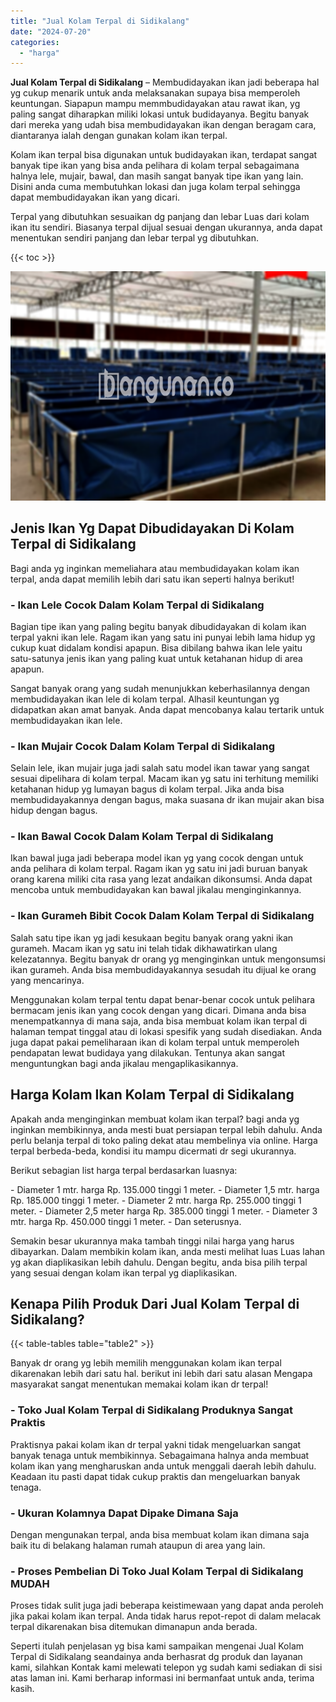 ```yaml
---
title: "Jual Kolam Terpal di Sidikalang"
date: "2024-07-20"
categories: 
  - "harga"
---
```


**Jual Kolam Terpal di Sidikalang** – Membudidayakan ikan jadi beberapa hal yg cukup menarik untuk anda melaksanakan supaya bisa memperoleh keuntungan. Siapapun mampu memmbudidayakan atau rawat ikan, yg paling sangat diharapkan miliki lokasi untuk budidayanya. Begitu banyak dari mereka yang udah bisa membudidayakan ikan dengan beragam cara, diantaranya ialah dengan gunakan kolam ikan terpal.

Kolam ikan terpal bisa digunakan untuk budidayakan ikan, terdapat sangat banyak tipe ikan yang bisa anda pelihara di kolam terpal sebagaimana halnya lele, mujair, bawal, dan masih sangat banyak tipe ikan yang lain. Disini anda cuma membutuhkan lokasi dan juga kolam terpal sehingga dapat membudidayakan ikan yang dicari.

Terpal yang dibutuhkan sesuaikan dg panjang dan lebar Luas dari kolam ikan itu sendiri. Biasanya terpal dijual sesuai dengan ukurannya, anda dapat menentukan sendiri panjang dan lebar terpal yg dibutuhkan.

{{< toc >}}

![Jual Kolam Terpal di Sidikalang](/images/jual-kolam-terpal-10.png)

## Jenis Ikan Yg Dapat Dibudidayakan Di Kolam Terpal di Sidikalang

Bagi anda yg inginkan memeliahara atau membudidayakan kolam ikan terpal, anda dapat memilih lebih dari satu ikan seperti halnya berikut!

### \- Ikan Lele Cocok Dalam Kolam Terpal di Sidikalang

Bagian tipe ikan yang paling begitu banyak dibudidayakan di kolam ikan terpal yakni ikan lele. Ragam ikan yang satu ini punyai lebih lama hidup yg cukup kuat didalam kondisi apapun. Bisa dibilang bahwa ikan lele yaitu satu-satunya jenis ikan yang paling kuat untuk ketahanan hidup di area apapun.

Sangat banyak orang yang sudah menunjukkan keberhasilannya dengan membudidayakan ikan lele di kolam terpal. Alhasil keuntungan yg didapatkan akan amat banyak. Anda dapat mencobanya kalau tertarik untuk membudidayakan ikan lele.

### \- Ikan Mujair Cocok Dalam Kolam Terpal di Sidikalang

Selain lele, ikan mujair juga jadi salah satu model ikan tawar yang sangat sesuai dipelihara di kolam terpal. Macam ikan yg satu ini terhitung memiliki ketahanan hidup yg lumayan bagus di kolam terpal. Jika anda bisa membudidayakannya dengan bagus, maka suasana dr ikan mujair akan bisa hidup dengan bagus.

### \- Ikan Bawal Cocok Dalam Kolam Terpal di Sidikalang

Ikan bawal juga jadi beberapa model ikan yg yang cocok dengan untuk anda pelihara di kolam terpal. Ragam ikan yg satu ini jadi buruan banyak orang karena miliki cita rasa yang lezat andaikan dikonsumsi. Anda dapat mencoba untuk membudidayakan kan bawal jikalau menginginkannya.

### \- Ikan Gurameh Bibit Cocok Dalam Kolam Terpal di Sidikalang

Salah satu tipe ikan yg jadi kesukaan begitu banyak orang yakni ikan gurameh. Macam ikan yg satu ini telah tidak dikhawatirkan ulang kelezatannya. Begitu banyak dr orang yg menginginkan untuk mengonsumsi ikan gurameh. Anda bisa membudidayakannya sesudah itu dijual ke orang yang mencarinya.

Menggunakan kolam terpal tentu dapat benar-benar cocok untuk pelihara bermacam jenis ikan yang cocok dengan yang dicari. Dimana anda bisa menempatkannya di mana saja, anda bisa membuat kolam ikan terpal di halaman tempat tinggal atau di lokasi spesifik yang sudah disediakan. Anda juga dapat pakai pemeliharaan ikan di kolam terpal untuk memperoleh pendapatan lewat budidaya yang dilakukan. Tentunya akan sangat menguntungkan bagi anda jikalau mengaplikasikannya.

## Harga Kolam Ikan Kolam Terpal di Sidikalang

Apakah anda menginginkan membuat kolam ikan terpal? bagi anda yg inginkan membikinnya, anda mesti buat persiapan terpal lebih dahulu. Anda perlu belanja terpal di toko paling dekat atau membelinya via online. Harga terpal berbeda-beda, kondisi itu mampu dicermati dr segi ukurannya.

Berikut sebagian list harga terpal berdasarkan luasnya:

\- Diameter 1 mtr. harga Rp. 135.000 tinggi 1 meter. - Diameter 1,5 mtr. harga Rp. 185.000 tinggi 1 meter. - Diameter 2 mtr. harga Rp. 255.000 tinggi 1 meter. - Diameter 2,5 meter harga Rp. 385.000 tinggi 1 meter. - Diameter 3 mtr. harga Rp. 450.000 tinggi 1 meter. - Dan seterusnya.

Semakin besar ukurannya maka tambah tinggi nilai harga yang harus dibayarkan. Dalam membikin kolam ikan, anda mesti melihat luas Luas lahan yg akan diaplikasikan lebih dahulu. Dengan begitu, anda bisa pilih terpal yang sesuai dengan kolam ikan terpal yg diaplikasikan.

## Kenapa Pilih Produk Dari Jual Kolam Terpal di Sidikalang?

{{< table-tables table="table2" >}}

Banyak dr orang yg lebih memilih menggunakan kolam ikan terpal dikarenakan lebih dari satu hal. berikut ini lebih dari satu alasan Mengapa masyarakat sangat menentukan memakai kolam ikan dr terpal!

### \- Toko Jual Kolam Terpal di Sidikalang Produknya Sangat Praktis

Praktisnya pakai kolam ikan dr terpal yakni tidak mengeluarkan sangat banyak tenaga untuk membikinnya. Sebagaimana halnya anda membuat kolam ikan yang mengharuskan anda untuk menggali daerah lebih dahulu. Keadaan itu pasti dapat tidak cukup praktis dan mengeluarkan banyak tenaga.

### \- Ukuran Kolamnya Dapat Dipake Dimana Saja

Dengan mengunakan terpal, anda bisa membuat kolam ikan dimana saja baik itu di belakang halaman rumah ataupun di area yang lain.

### \- Proses Pembelian Di Toko Jual Kolam Terpal di Sidikalang MUDAH

Proses tidak sulit juga jadi beberapa keistimewaan yang dapat anda peroleh jika pakai kolam ikan terpal. Anda tidak harus repot-repot di dalam melacak terpal dikarenakan bisa ditemukan dimanapun anda berada.

Seperti itulah penjelasan yg bisa kami sampaikan mengenai Jual Kolam Terpal di Sidikalang seandainya anda berhasrat dg produk dan layanan kami, silahkan Kontak kami melewati telepon yg sudah kami sediakan di sisi atas laman ini. Kami berharap informasi ini bermanfaat untuk anda, terima kasih.
